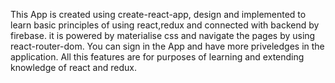 This App is created using create-react-app, design and implemented to learn basic principles of using react,redux and connected with backend by firebase. it is powered by materialise css and navigate the pages by using react-router-dom. You can sign in the App and have more priveledges in the application. All this features are for purposes of learning and extending knowledge of react and redux.
